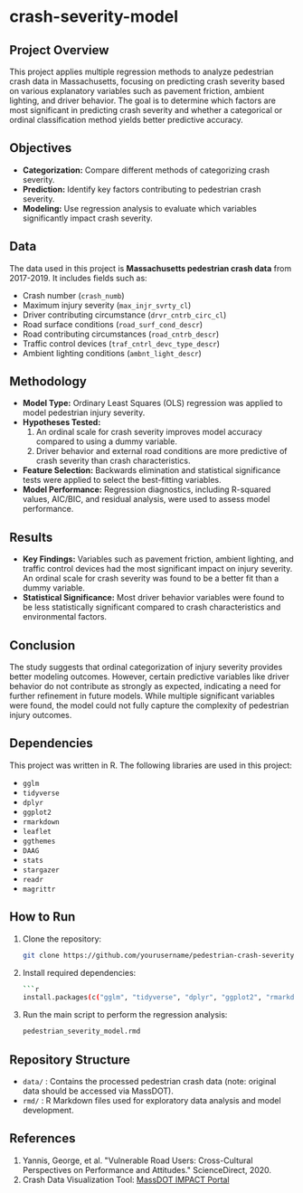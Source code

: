 # crash-severity-model

## Project Overview
This project applies multiple regression methods to analyze pedestrian crash data in Massachusetts, focusing on predicting crash severity based on various explanatory variables such as pavement friction, ambient lighting, and driver behavior. The goal is to determine which factors are most significant in predicting crash severity and whether a categorical or ordinal classification method yields better predictive accuracy.

## Objectives
- **Categorization:** Compare different methods of categorizing crash severity.
- **Prediction:** Identify key factors contributing to pedestrian crash severity.
- **Modeling:** Use regression analysis to evaluate which variables significantly impact crash severity.

## Data
The data used in this project is **Massachusetts pedestrian crash data** from 2017-2019. It includes fields such as:
- Crash number (`crash_numb`)
- Maximum injury severity (`max_injr_svrty_cl`)
- Driver contributing circumstance (`drvr_cntrb_circ_cl`)
- Road surface conditions (`road_surf_cond_descr`)
- Road contributing circumstances (`road_cntrb_descr`)
- Traffic control devices (`traf_cntrl_devc_type_descr`)
- Ambient lighting conditions (`ambnt_light_descr`)

## Methodology
- **Model Type:** Ordinary Least Squares (OLS) regression was applied to model pedestrian injury severity.
- **Hypotheses Tested:**
  1. An ordinal scale for crash severity improves model accuracy compared to using a dummy variable.
  2. Driver behavior and external road conditions are more predictive of crash severity than crash characteristics.
- **Feature Selection:** Backwards elimination and statistical significance tests were applied to select the best-fitting variables.
- **Model Performance:** Regression diagnostics, including R-squared values, AIC/BIC, and residual analysis, were used to assess model performance.

## Results
- **Key Findings:** Variables such as pavement friction, ambient lighting, and traffic control devices had the most significant impact on injury severity. An ordinal scale for crash severity was found to be a better fit than a dummy variable.
- **Statistical Significance:** Most driver behavior variables were found to be less statistically significant compared to crash characteristics and environmental factors.

## Conclusion
The study suggests that ordinal categorization of injury severity provides better modeling outcomes. However, certain predictive variables like driver behavior do not contribute as strongly as expected, indicating a need for further refinement in future models. While multiple significant variables were found, the model could not fully capture the complexity of pedestrian injury outcomes.

## Dependencies
This project was written in R. The following libraries are used in this project:
- `gglm`
- `tidyverse`
- `dplyr`
- `ggplot2`
- `rmarkdown`
- `leaflet`
- `ggthemes`
- `DAAG`
- `stats`
- `stargazer`
- `readr`
- `magrittr`

## How to Run
1. Clone the repository:
    ```bash
    git clone https://github.com/yourusername/pedestrian-crash-severity-modeling.git
    ```
2. Install required dependencies:
    ```bash
    ```r
    install.packages(c("gglm", "tidyverse", "dplyr", "ggplot2", "rmarkdown", "leaflet", "ggthemes", "DAAG", "stats", "stargazer", "readr", "magrittr"))
    ```
3. Run the main script to perform the regression analysis:
    ```bash
    pedestrian_severity_model.rmd
    ```
## Repository Structure
- `data/` : Contains the processed pedestrian crash data (note: original data should be accessed via MassDOT).
- `rmd/` :  R Markdown files used for exploratory data analysis and model development.

## References
1. Yannis, George, et al. "Vulnerable Road Users: Cross-Cultural Perspectives on Performance and Attitudes." ScienceDirect, 2020.
2. Crash Data Visualization Tool: [MassDOT IMPACT Portal](https://apps.impact.dot.state.ma.us/cdp/home)
